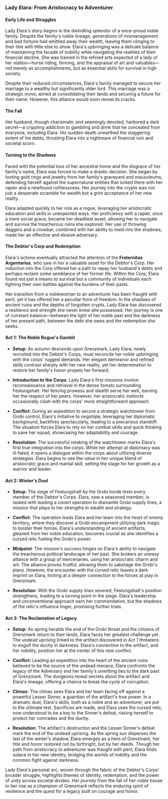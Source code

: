 ### Lady Elara: From Aristocracy to Adventurer

#### Early Life and Struggles

Lady Elara's story begins in the dwindling splendor of a once-proud noble family. Despite the family's noble lineage, generations of mismanagement and bad fortune had whittled away their wealth, leaving them clinging to their title with little else to show. Elara's upbringing was a delicate balance of maintaining the facade of nobility while navigating the realities of their financial decline. She was trained in the refined arts expected of a lady of her station—horse riding, fencing, and the appraisal of art and valuables—not merely as accomplishments, but as essential skills for survival in high society.

Despite their reduced circumstances, Elara's family managed to secure her marriage to a wealthy but significantly older lord. This marriage was a strategic move, aimed at consolidating their lands and securing a future for their name. However, this alliance would soon reveal its cracks.

#### The Fall

Her husband, though charismatic and seemingly devoted, harbored a dark secret—a crippling addiction to gambling and drink that he concealed from everyone, including Elara. His sudden death unearthed the staggering extent of his debts, thrusting Elara into a nightmare of financial ruin and societal scorn.

#### Turning to the Shadows

Faced with the potential loss of her ancestral home and the disgrace of her family's name, Elara was forced to make a drastic decision. She began by looting gold rings and jewelry from her family's graveyard and mausoleums, defending herself against the supernatural entities that lurked there with her rapier and a newfound ruthlessness. Her journey into the crypts was not just a desperate scramble for wealth but a grim acceptance of her new reality.

Elara adapted quickly to her role as a rogue, leveraging her aristocratic education and skills in unexpected ways. Her proficiency with a rapier, once a mere social grace, became her deadliest asset, allowing her to navigate and survive the treacherous ruins she explored. Her use of throwing daggers and a crowbar, combined with her ability to meld into the shadows, made her an effective and elusive adversary.

#### The Debtor's Corp and Redemption

Elara's actions eventually attracted the attention of the **Fraternitas Argentarius**, who saw in her a valuable asset for the Debtor's Corp. Her induction into the Corp offered her a path to repay her husband's debts and perhaps reclaim some semblance of her former life. Within the Corp, Elara found not just a means to survival but a community of individuals each fighting their own battles against the burdens of their pasts.

Her transition from a noblewoman to an adventurer has been fraught with peril, yet it has offered her a peculiar form of freedom. In the shadows of ancient ruins and the depths of forgotten crypts, Lady Elara has discovered a resilience and strength she never knew she possessed. Her journey is one of constant balance—between the light of her noble past and the darkness of her present path, between the debt she owes and the redemption she seeks.


#### Act 1: The Noble Rogue's Gambit

- **Setup**: As autumn descends upon Grenzmark, Lady Elara, newly recruited into the Debtor's Corps, must reconcile her noble upbringing with the corps' rugged demands. Her elegant demeanor and refined skills contrast sharply with her new reality, yet her determination to restore her family's honor propels her forward.

- **Introduction to the Corps**: Lady Elara's first missions involve reconnaissance and retrieval in the dense forests surrounding Festungshalt. Her fencing prowess and stealth serve her well, earning her the respect of her peers. However, her aristocratic instincts occasionally clash with the corps' more straightforward approach.

- **Conflict**: During an expedition to secure a strategic watchtower from Grobi control, Elara's initiative to negotiate, leveraging her diplomatic background, backfires spectacularly, leading to a precarious standoff. The situation forces Elara to rely on her combat skills and quick thinking to save her squad, showcasing her adaptability and courage.

- **Resolution**: The successful retaking of the watchtower marks Elara's first true integration into the corps. While her attempt at diplomacy was ill-fated, it opens a dialogue within the corps about utilizing diverse strategies. Elara begins to see the value in her unique blend of aristocratic grace and martial skill, setting the stage for her growth as a warrior and leader.

#### Act 2: Winter's Duel

- **Setup**: The siege of Festungshalt by the Grobi horde tests every member of the Debtor's Corps. Elara, now a seasoned member, is tasked with leading a covert operation to dismantle Grobi supply lines, a mission that plays to her strengths in stealth and strategy.

- **Conflict**: The operation leads Elara and her team into the heart of enemy territory, where they discover a Grobi encampment utilizing dark magic to bolster their forces. Elara's understanding of ancient artifacts, gleaned from her noble education, becomes crucial as she identifies a cursed relic fueling the Grobi's power.

- **Midpoint**: The mission's success hinges on Elara's ability to navigate the treacherous political landscape of her past. She brokers an uneasy alliance with a group of mercenaries, using her aristocratic charm and wit. The alliance proves fruitful, allowing them to sabotage the Grobi's plans. However, the encounter with the cursed relic leaves a dark imprint on Elara, hinting at a deeper connection to the forces at play in Grenzmark.

- **Resolution**: With the Grobi supply lines severed, Festungshalt's position strengthens, leading to a turning point in the siege. Elara's leadership and unconventional approach earn her commendation, but the shadows of the relic's influence linger, promising further trials.

#### Act 3: The Reclamation of Legacy

- **Setup**: As spring heralds the end of the Grobi threat and the citizens of Grenzmark return to their lands, Elara faces her greatest challenge yet. The undead uprising linked to the artifact discovered in Act 1 threatens to engulf the duchy in darkness. Elara's connection to the artifact, and her nobility, position her at the center of this new conflict.

- **Conflict**: Leading an expedition into the heart of the ancient ruins believed to be the source of the undead menace, Elara confronts the legacy of the Adversary and her family's unwitting ties to the dark past of Grenzmark. The dungeons reveal secrets about the artifact and Elara's lineage, offering a chance to break the cycle of corruption.

- **Climax**: The climax sees Elara and her team facing off against a powerful Lesser Sinner, a guardian of the artifact's true power. In a dramatic duel, Elara's skills, both as a noble and an adventurer, are put to the ultimate test. Sacrifices are made, and Elara uses the cursed relic, now understood to be a key to the Sinner's defeat, risking herself to protect her comrades and the duchy.

- **Resolution**: The artifact's destruction and the Lesser Sinner's defeat mark the end of the undead uprising. As the spring sun disperses the last of the winter's shadow, Elara emerges as a hero of Grenzmark, her title and honor restored not by birthright, but by her deeds. Though her path from aristocracy to adventurer was fraught with peril, Elara finds solace in her new identity, bridging the worlds of nobility and the common fight against darkness.

Lady Elara's personal arc, woven through the fabric of the Debtor's Corps' broader struggle, highlights themes of identity, redemption, and the power of unity across societal divides. Her journey from the fall of her noble house to her rise as a champion of Grenzmark reflects the enduring spirit of resilience and the quest for a legacy built on courage and honor.